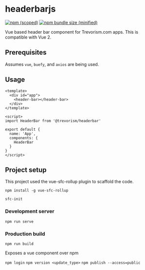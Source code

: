 # headerbarjs
[![npm (scoped)](https://img.shields.io/npm/v/@trevorism/firstjs.svg)](https://www.npmjs.com/package/@trevorism/headerbar)
[![npm bundle size (minified)](https://img.shields.io/bundlephobia/min/@trevorism/firstjs.svg)](https://www.npmjs.com/package/@trevorism/headerbar)

Vue based header bar component for Trevorism.com apps. This is compatible with Vue 2.

## Prerequisites

Assumes `vue`, `buefy`, and `axios` are being used.

## Usage
```
<template>
  <div id="app">
    <header-bar></header-bar>
  </div>
</template>

<script>
import HeaderBar from '@trevorism/headerbar'

export default {
  name: 'App',
  components: {
    HeaderBar
  }
}
</script>
```


## Project setup

This project used the vue-sfc-rollup plugin to scaffold the code.

`npm install -g vue-sfc-rollup`

`sfc-init`

### Development server
```
npm run serve
```

### Production build
```
npm run build
```

Exposes a vue component over npm

`npm login`
`npm version <update_type>`
`npm publish --access=public`